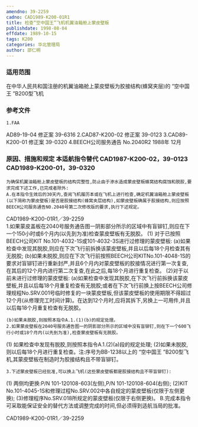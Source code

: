 ```yaml
---
amendno: 39-2259
cadno: CAD1989-K200-01R1
title: 检查“空中国王”飞机机翼油箱舱上蒙皮壁板
publishdate: 1998-08-04
effdate: 1989-10-15
tags: K200
categories: 华北管理局
author: 邵仁明
---
```


### 适用范围 
在中华人民共和国注册的机翼油箱舱上蒙皮壁板为胶接结构(蜂窝夹层)的 “空中国王 ”B200型飞机

<!--more-->
### 参考文件
    1.FAA 
AD89-19-04  修正案 39-6316
    2.CAD87-K200-02  修正案 39-0123 
    3.CAD89-K200-01  修正案 39-0320 
    4.BEECH公司服务通告 No.2040R2  1988年 12月

### 原因、措施和规定 本适航指令替代 CAD1987-K200-02，39-0123 CAD1989-K200-01，39-0320
    为确保机翼油箱舱上蒙皮壁板的结构完整性,防止由于渗水造成蒙皮壁板蜂窝结构腐蚀和脱胶,要求完成下述工作,已完成者除外: 
    A.在本指令生效后的30天内,查阅飞机履历本或在飞机上进行检查,确定机翼油箱舱上蒙皮壁板(以下简称为蒙皮壁板)是否是胶接结构(蜂窝夹层结构),如蒙皮壁板确属于胶接结构,则应按照BEECH公司服务通告N0.2040号第二次修改版的要求,执行下述规定。
  CAD1989-K200-01R1／39-2259   
    1.如果蒙皮盖板在2040号服务通告图一阴影部分所示的区域中有盲铆钉,则应在下一个150小时或6个月内(以先到为准)检查蒙皮壁板有无脱胶。 
(1)
对于已按照BEECH公司KIT No.101-4032-1S或101-4032-3S进行过修理的蒙皮壁板: 
    (a)如果检查中发现其脱胶,则应在下次飞行前拆换该蒙皮壁板,并且以后每18个月检查其有无脱胶; 
    (b)如果未脱胶,则应在下次飞行前按照BEECH公司KITNo.101-4048-1S的要求对盲铆钉进行重新封严,并且6个月内对蒙皮壁板的胶接情况进行第一次复查,在其后的12个月内进行第二次复查,在此之后,每18个月进行重复检查。 
    (2)对于以前未进行过修理的蒙皮壁板: 
    (a)如果检查中发现其脱胶,在下次飞行前拆换该蒙皮壁板,并且以后每18个月重复检查有无脱胶;或者在下次飞行前换上按BEECH公司修理规程No.SRV.001号临时修复的一块蒙皮壁板,但该蒙皮壁板的使用期限不得超过12个月(从修理完工时间计算)。在达到12个月时,应将其拆下,另换上一可用件,并且以后每18个月重复检查有无脱胶。 

    (b)如果未脱胶,则按照本指令A.1.(1)(b)的规定处理。 
    2.如果蒙皮壁板在2040号服务通告图一的阴影部分所示的区域中没有盲铆钉,则在下一个600飞行小时或18个月内(以先到为准),检查蒙皮壁板有无脱胶。
(1)
如果检查中发现有脱胶,则按照本指令A.1.(2)(a)段的规定处理; 
    (2)如果未脱胶,则以后每18个月进行重复检查。注:序号为BB-1238以上的 “空中国王 ”B200型飞机,其蒙皮壁板在制造时为胶接结构且不带盲铆钉。 

    3.下述蒙皮壁板已经批准,可以换上飞机(这些蒙皮壁板都是胶接结构且不带盲铆钉): 
(1)
两侧均更换:P/N 101-120108-603(左侧),P/N 101-120108-604(右侧);
    (2)KIT No.101-4045-1S和修理过程No.SRV.002中各自规定的蒙皮壁板(仅限于左侧更换); 
    (3)修理程序No.SRV.018所规定的蒙皮壁板(仅限于右侧更换)。 
    B.完成本指令可采取能保证安全的替代方法或调整完成的时间,但必须得到适航当局的批准。

  CAD1989-K200-01R1／39-2259   
